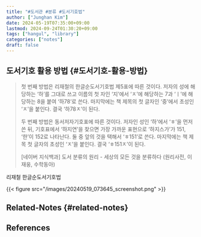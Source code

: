 ```yaml
---
title: "#도서관 #분류 #도서기호법"
author: ["Junghan Kim"]
date: 2024-05-19T07:35:00+09:00
lastmod: 2024-09-24T01:30:20+09:00
tags: ["hangul", "library"]
categories: ["notes"]
draft: false
---
```


## 도서기호 활용 방법 {#도서기호-활용-방법}

> 첫 번째 방법은 리재철의 한글순도서기호법 제5표에 따른 것이다. 저자의 성에 해당하는 ‘하’를 그대로 쓰고 이름의 첫 자인 ‘지’에서 ‘ㅈ’에 해당하는 7과 ‘ㅣ’에 해당하는 8을 붙여 ‘하78’로 쓴다. 마지막에는 책 제목의 첫 글자인 ‘중’에서 초성인 ‘ㅈ’을 붙인다. 결국 ‘하78ㅈ’이 된다.
>
> 두 번째 방법은 동서저자기호표에 따른 것이다. 저자인 성인 ‘하’에서 ‘ㅎ’을 먼저 쓴 뒤, 기호표에서 ‘하지연’을 찾으면 가장 가까운 표현으로 ‘하지스가’가 151, ‘한’이 152로 나타난다. 둘 중 앞의 것을 택해서 ‘ㅎ151’로 쓴다. 마지막에는 책 제목 첫 글자의 초성인 ‘ㅈ’을 붙인다. 결국 ‘ㅎ151ㅈ’이 된다.
>
> [네이버 지식백과] 도서 분류의 원리 - 세상의 모든 것을 분류하다 (원리사전, 이재웅, 수학동아)

리재철 한글순도서기호법

{{< figure src="/images/20240519_073645_screenshot.png" >}}


## Related-Notes {#related-notes}

## References

<style>.csl-entry{text-indent: -1.5em; margin-left: 1.5em;}</style><div class="csl-bib-body">
</div>

